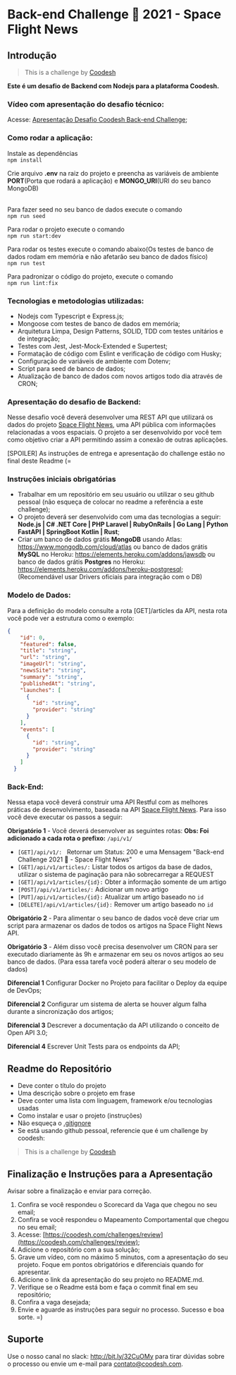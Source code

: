 # Back-end Challenge 🏅 2021 - Space Flight News

## Introdução
>  This is a challenge by [Coodesh](https://coodesh.com/)

**Este é um desafio de Backend com Nodejs para a plataforma Coodesh.**

### Vídeo com apresentação do desafio técnico:
Acesse: [Apresentação Desafio Coodesh Back-end Challenge](https://youtu.be/PlIxeajeMVc);

### Como rodar a aplicação:
Instale as dependências <br>
`npm install` <br>

Crie arquivo **.env** na raiz do projeto e preencha as variáveis de ambiente **PORT**(Porta que rodará a aplicação) e **MONGO_URI**(URI do seu banco MongoDB) <br><br>

Para fazer seed no seu banco de dados execute o comando <br>
`npm run seed`

Para rodar o projeto execute o comando <br>
`npm run start:dev`

Para rodar os testes execute o comando abaixo(Os testes de banco de dados rodam em memória e não afetarão seu banco de dados físico) <br>
`npm run test`

Para padronizar o código do projeto, execute o comando<br>
`npm run lint:fix`


### Tecnologias e metodologias utilizadas:

- Nodejs com Typescript e Express.js;
- Mongoose com testes de banco de dados em memória;
- Arquitetura Limpa, Design Patterns, SOLID, TDD com testes unitários e de integração;
- Testes com Jest, Jest-Mock-Extended e Supertest;
- Formatação de código com Eslint e verificação de código com Husky;
- Configuração de variáveis de ambiente com Dotenv;
- Script para seed de banco de dados;
- Atualização de banco de dados com novos artigos todo dia através de CRON;

### Apresentação do desafio de Backend:
Nesse desafio você deverá desenvolver uma REST API que utilizará os dados do projeto [Space Flight News](https://api.spaceflightnewsapi.net/v3/documentation), uma API pública com informações relacionadas a voos espaciais. O projeto a ser desenvolvido por você tem como objetivo criar a API permitindo assim a conexão de outras aplicações.

[SPOILER] As instruções de entrega e apresentação do challenge estão no final deste Readme (=

### Instruções iniciais obrigatórias

- Trabalhar em um repositório em seu usuário ou utilizar o seu github pessoal (não esqueça de colocar no readme a referência a este challenge);
- O projeto deverá ser desenvolvido com uma das tecnologias a seguir: **Node.js | C# .NET Core | PHP Laravel | RubyOnRails | Go Lang | Python FastAPI | SpringBoot Kotlin | Rust**;
- Criar um banco de dados grátis **MongoDB** usando Atlas: https://www.mongodb.com/cloud/atlas ou banco de dados grátis **MySQL** no Heroku: https://elements.heroku.com/addons/jawsdb ou banco de dados grátis **Postgres** no Heroku: https://elements.heroku.com/addons/heroku-postgresql; (Recomendável usar Drivers oficiais para integração com o DB)

### Modelo de Dados:

Para a definição do modelo consulte a rota [GET]/articles da API, nesta rota você pode ver a estrutura como o exemplo:

```json
{
    "id": 0,
    "featured": false,
    "title": "string",
    "url": "string",
    "imageUrl": "string",
    "newsSite": "string",
    "summary": "string",
    "publishedAt": "string",
    "launches": [
      {
        "id": "string",
        "provider": "string"
      }
    ],
    "events": [
      {
        "id": "string",
        "provider": "string"
      }
    ]
  }
```

### Back-End:

Nessa etapa você deverá construir uma API Restful com as melhores práticas de desenvolvimento, baseada na API [Space Flight News](https://api.spaceflightnewsapi.net/v3/documentation). Para isso você deve executar os passos a seguir:

**Obrigatório 1** - Você deverá desenvolver as seguintes rotas:
**Obs: Foi adicionado a cada rota o prefixo:** `/api/v1/`
- `[GET]/api/v1/: ` Retornar um Status: 200 e uma Mensagem "Back-end Challenge 2021 🏅 - Space Flight News"
- `[GET]/api/v1/articles/:`   Listar todos os artigos da base de dados, utilizar o sistema de paginação para não sobrecarregar a REQUEST
- `[GET]/api/v1/articles/{id}:` Obter a informação somente de um artigo
- `[POST]/api/v1/articles/:` Adicionar um novo artigo
- `[PUT]/api/v1/articles/{id}:` Atualizar um artigo baseado no `id`
- `[DELETE]/api/v1/articles/{id}:` Remover um artigo baseado no `id`

**Obrigatório 2** - Para alimentar o seu banco de dados você deve criar um script para armazenar os dados de todos os artigos na Space Flight News API.

**Obrigatório 3** - Além disso você precisa desenvolver um CRON para ser executado diariamente às 9h e armazenar em seu os novos artigos ao seu banco de dados. (Para essa tarefa você poderá alterar o seu modelo de dados)

**Diferencial 1** Configurar Docker no Projeto para facilitar o Deploy da equipe de DevOps;

**Diferencial 2** Configurar um sistema de alerta se houver algum falha durante a sincronização dos artigos;

**Diferencial 3** Descrever a documentação da API utilizando o conceito de Open API 3.0;

**Diferencial 4** Escrever Unit Tests para os endpoints da API;

## Readme do Repositório

- Deve conter o título do projeto
- Uma descrição sobre o projeto em frase
- Deve conter uma lista com linguagem, framework e/ou tecnologias usadas
- Como instalar e usar o projeto (instruções)
- Não esqueça o [.gitignore](https://www.toptal.com/developers/gitignore)
- Se está usando github pessoal, referencie que é um challenge by coodesh:

>  This is a challenge by [Coodesh](https://coodesh.com/)

## Finalização e Instruções para a Apresentação

Avisar sobre a finalização e enviar para correção.

1. Confira se você respondeu o Scorecard da Vaga que chegou no seu email;
2. Confira se você respondeu o Mapeamento Comportamental que chegou no seu email;
3. Acesse: [https://coodesh.com/challenges/review](https://coodesh.com/challenges/review);
4. Adicione o repositório com a sua solução;
5. Grave um vídeo, com no máximo 5 minutos, com a apresentação do seu projeto. Foque em pontos obrigatórios e diferenciais quando for apresentar.
6. Adicione o link da apresentação do seu projeto no README.md.
7. Verifique se o Readme está bom e faça o commit final em seu repositório;
8. Confira a vaga desejada;
9. Envie e aguarde as instruções para seguir no processo. Sucesso e boa sorte. =)

## Suporte

Use o nosso canal no slack: http://bit.ly/32CuOMy para tirar dúvidas sobre o processo ou envie um e-mail para contato@coodesh.com.
